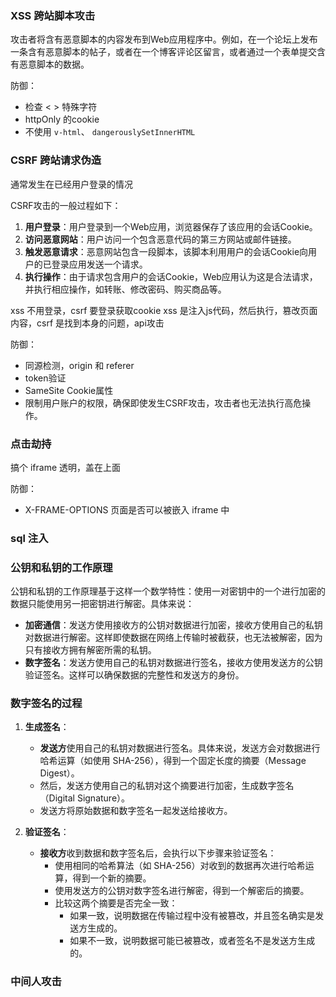
### XSS 跨站脚本攻击

攻击者将含有恶意脚本的内容发布到Web应用程序中。例如，在一个论坛上发布一条含有恶意脚本的帖子，或者在一个博客评论区留言，或者通过一个表单提交含有恶意脚本的数据。

防御：
- 检查 < > 特殊字符
- httpOnly 的cookie
- 不使用 `v-html`、 `dangerouslySetInnerHTML`

### CSRF 跨站请求伪造

通常发生在已经用户登录的情况

CSRF攻击的一般过程如下：

1. **用户登录**：用户登录到一个Web应用，浏览器保存了该应用的会话Cookie。
2. **访问恶意网站**：用户访问一个包含恶意代码的第三方网站或邮件链接。
3. **触发恶意请求**：恶意网站包含一段脚本，该脚本利用用户的会话Cookie向用户的已登录应用发送一个请求。
4. **执行操作**：由于请求包含用户的会话Cookie，Web应用认为这是合法请求，并执行相应操作，如转账、修改密码、购买商品等。

xss 不用登录，csrf 要登录获取cookie
xss 是注入js代码，然后执行，篡改页面内容，csrf 是找到本身的问题，api攻击

防御：
- 同源检测，origin 和 referer
- token验证
- SameSite Cookie属性
- 限制用户账户的权限，确保即使发生CSRF攻击，攻击者也无法执行高危操作。

### 点击劫持

搞个 iframe 透明，盖在上面

防御：
- X-FRAME-OPTIONS 页面是否可以被嵌入 iframe 中

### sql 注入



### 公钥和私钥的工作原理

公钥和私钥的工作原理基于这样一个数学特性：使用一对密钥中的一个进行加密的数据只能使用另一把密钥进行解密。具体来说：

- **加密通信**：发送方使用接收方的公钥对数据进行加密，接收方使用自己的私钥对数据进行解密。这样即使数据在网络上传输时被截获，也无法被解密，因为只有接收方拥有解密所需的私钥。
- **数字签名**：发送方使用自己的私钥对数据进行签名，接收方使用发送方的公钥验证签名。这样可以确保数据的完整性和发送方的身份。

### 数字签名的过程

1. **生成签名**：
    
    - **发送方**使用自己的私钥对数据进行签名。具体来说，发送方会对数据进行哈希运算（如使用 SHA-256），得到一个固定长度的摘要（Message Digest）。
    - 然后，发送方使用自己的私钥对这个摘要进行加密，生成数字签名（Digital Signature）。
    - 发送方将原始数据和数字签名一起发送给接收方。
2. **验证签名**：
    
    - **接收方**收到数据和数字签名后，会执行以下步骤来验证签名：
        - 使用相同的哈希算法（如 SHA-256）对收到的数据再次进行哈希运算，得到一个新的摘要。
        - 使用发送方的公钥对数字签名进行解密，得到一个解密后的摘要。
        - 比较这两个摘要是否完全一致：
            - 如果一致，说明数据在传输过程中没有被篡改，并且签名确实是发送方生成的。
            - 如果不一致，说明数据可能已被篡改，或者签名不是发送方生成的。


### 中间人攻击

